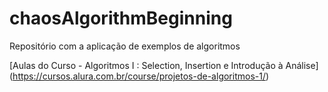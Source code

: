 # chaosAlgorithmBeginning
Repositório com a aplicação de exemplos de algoritmos

[Aulas do Curso - Algoritmos I : Selection, Insertion e Introdução à Análise] (https://cursos.alura.com.br/course/projetos-de-algoritmos-1/)